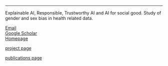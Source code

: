 ---

Explainable AI, Responsible, Trustworthy AI and AI for social good. Study of gender and sex bias in health related data.

<i class="fa fa-envelope"></i> <a href="mailto:nataliadiaz@ugr.es">Email</a> <br />
<i class="ai ai-google-scholar"></i> <a href="https://scholar.google.com/citations?user=aia6ZgYAAAAJ&hl=en&oi=sra">Google Scholar</a> <br />
<i class="fa fa-globe"></i> <a href="https://sites.google.com/view/nataliadiaz">Homepage</a>

[project page](/projects/)

[publications page](/al-folio/publications/)

